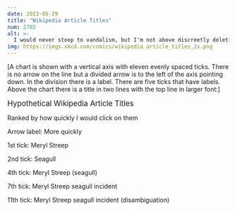 ```yaml
---
date: 2023-05-29
title: "Wikipedia Article Titles"
num: 2782
alt: >-
  I would never stoop to vandalism, but I'm not above discreetly deleting the occasional 'this article contains excessive amounts of detail' tag.
img: https://imgs.xkcd.com/comics/wikipedia_article_titles_2x.png
---
```

[A chart is shown with a vertical axis with eleven evenly spaced ticks. There is no arrow on the line but a divided arrow is to the left of the axis pointing down. In the division there is a label. There are five ticks that have labels. Above the chart there is a title in two lines with the top line in larger font:]

<big>Hypothetical Wikipedia Article Titles</big>

Ranked by how quickly I would click on them

Arrow label: More quickly

1st tick: Meryl Streep

2nd tick: Seagull

4th tick: Meryl Streep (seagull)

7th tick: Meryl Streep seagull incident

11th tick: Meryl Streep seagull incident (disambiguation)